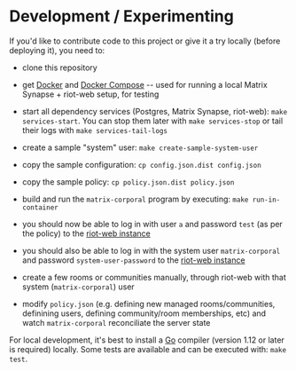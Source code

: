 # Development / Experimenting

If you'd like to contribute code to this project or give it a try locally (before deploying it), you need to:

- clone this repository

- get [Docker](https://www.docker.com/) and [Docker Compose](https://docs.docker.com/compose/) -- used for running a local Matrix Synapse + riot-web setup, for testing

- start all dependency services (Postgres, Matrix Synapse, riot-web): `make services-start`. You can stop them later with `make services-stop` or tail their logs with `make services-tail-logs`

- create a sample "system" user: `make create-sample-system-user`

- copy the sample configuration: `cp config.json.dist config.json`

- copy the sample policy: `cp policy.json.dist policy.json`

- build and run the `matrix-corporal` program by executing: `make run-in-container`

- you should now be able to log in with user `a` and password `test` (as per the policy) to the [riot-web instance](http://matrix-corporal.127.0.0.1.xip.io:41465)

- you should also be able to log in with the system user `matrix-corporal` and password `system-user-password` to the [riot-web instance](http://matrix-corporal.127.0.0.1.xip.io:41465)

- create a few rooms or communities manually, through riot-web with that system (`matrix-corporal`) user

- modify `policy.json` (e.g. defining new managed rooms/communities, definining users, defining community/room memberships, etc) and watch `matrix-corporal` reconciliate the server state

For local development, it's best to install a [Go](https://golang.org/) compiler (version 1.12 or later is required) locally.
Some tests are available and can be executed with: `make test`.
